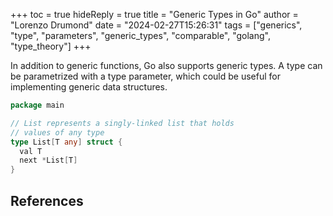 +++
toc = true
hideReply = true
title = "Generic Types in Go"
author = "Lorenzo Drumond"
date = "2024-02-27T15:26:31"
tags = ["generics",  "type",  "parameters",  "generic_types",  "comparable",  "golang",  "type_theory"]
+++


In addition to generic functions, Go also supports generic types. A type can be parametrized with a type parameter, which could be useful for implementing generic data structures.

```go
package main

// List represents a singly-linked list that holds
// values of any type
type List[T any] struct {
  val T
  next *List[T]
}
```

## References
